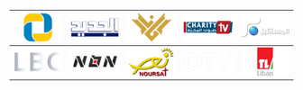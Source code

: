 | ![](https://raw.githubusercontent.com/RevGear/logo/master/Countries/LB/AlIttihad.png) | ![](https://raw.githubusercontent.com/RevGear/logo/master/Countries/LB/AlJadeed.png) | ![](https://raw.githubusercontent.com/RevGear/logo/master/Countries/LB/AlManar.png) | ![](https://raw.githubusercontent.com/RevGear/logo/master/Countries/LB/CharityTV.png) | ![](https://raw.githubusercontent.com/RevGear/logo/master/Countries/LB/FutureTV.png) | 
|:---:|:---:|:---:|:---:|:---:| 
| ![](https://raw.githubusercontent.com/RevGear/logo/master/Countries/LB/LBCSat.png) | ![](https://raw.githubusercontent.com/RevGear/logo/master/Countries/LB/NBN.png) | ![](https://raw.githubusercontent.com/RevGear/logo/master/Countries/LB/Noursat.png) | ![](https://raw.githubusercontent.com/RevGear/logo/master/Countries/LB/OTV.png) | ![](https://raw.githubusercontent.com/RevGear/logo/master/Countries/LB/TeleLiban.png) | 
